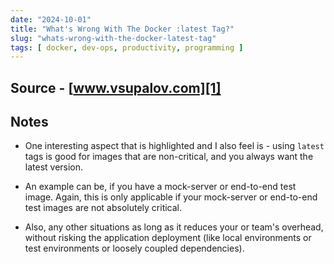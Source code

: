 ```yaml
---
date: "2024-10-01"
title: "What's Wrong With The Docker :latest Tag?"
slug: "whats-wrong-with-the-docker-latest-tag"
tags: [ docker, dev-ops, productivity, programming ]
---
```




## Source - [www.vsupalov.com][1]

## Notes
* One interesting aspect that is highlighted and I also feel is - using `latest` tags is good for images that are non-critical, and you always want the latest version.
* An example can be, if you have a mock-server or end-to-end test image. Again, this is only applicable if your mock-server or end-to-end test images are not absolutely critical.
* Also, any other situations as long as it reduces your or team's overhead, without risking the application deployment (like local environments or test environments or loosely coupled dependencies).



  [1]: https://vsupalov.com/docker-latest-tag/
